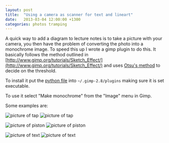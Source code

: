 ```yaml
---
layout: post
title:  "Using a camera as scanner for text and lineart"
date:   2013-03-04 12:00:00 +1300
categories: photos tramping 
---
```

A quick way to add a diagram to lecture notes is to take a picture with your camera, you then have the problem of converting the photo into a monochrome image. To speed this up I wrote a gimp plugin to do this. It basically follows the method outlined in [http://www.gimp.org/tutorials/Sketch_Effect/](http://www.gimp.org/tutorials/Sketch_Effect/) and uses [Otsu's method](http://en.wikipedia.org/wiki/Otsu's_method) to decide on the threshold.

To install it put the [python file](https://github.com/jevonlongdell/gimp-plugins/blob/master/makemono.py)
into `~/.gimp-2.8/plugins` making sure it is set executable.

To use it select "Make monochrome" from the "Image" menu in Gimp.

Some examples are:

![picture of tap]({{site.baseurl}}/images/small_tap.gif)
![picture of tap]({{site.baseurl}}/images/small_tap.jpg)

![picture of piston]({{site.baseurl}}/images/small_piston.gif)
![picture of piston]({{site.baseurl}}/images/small_piston.jpg)

![picture of text]({{site.baseurl}}/images/small_text.gif)
![picture of text]({{site.baseurl}}/images/small_text.jpg)

